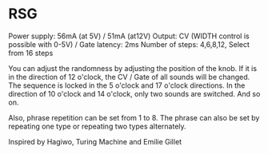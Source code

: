 # RSG

Power supply: 56mA (at 5V) / 51mA (at12V)
Output: CV (WIDTH control is possible with 0-5V) / Gate
latency: 2ms
Number of steps: 4,6,8,12, Select from 16 steps

You can adjust the randomness by adjusting the position of the knob.
If it is in the direction of 12 o'clock, the CV / Gate of all sounds will be changed.
The sequence is locked in the 5 o'clock and 17 o'clock directions.
In the direction of 10 o'clock and 14 o'clock, only two sounds are switched. And so on.

Also, phrase repetition can be set from 1 to 8.
The phrase can also be set by repeating one type or repeating two types alternately.

Inspired by Hagiwo, Turing Machine and Emilie Gillet
